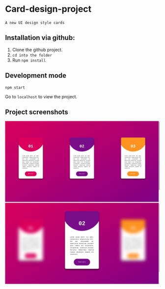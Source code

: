 # Card-design-project

```
A new UI design style cards

```

## Installation via github:

1. Clone the github project.
2. `cd into the folder`
3. Run `npm install`

## Development mode

```
npm start
```

Go to `localhost` to view the project.

## Project screenshots

![Project-screenshots](img/img1.png)
![Project-screenshots](img/img2.png)
